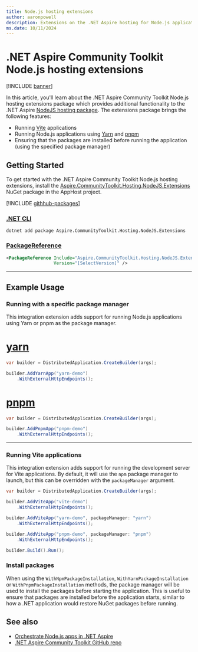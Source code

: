 ```yaml
---
title: Node.js hosting extensions
author: aaronpowell
description: Extensions on the .NET Aspire hosting for Node.js applications to support alternative package managers.
ms.date: 10/11/2024
---
```


# .NET Aspire Community Toolkit Node.js hosting extensions

[!INCLUDE [banner](includes/banner.md)]

In this article, you'll learn about the .NET Aspire Community Toolkit Node.js hosting extensions package which provides additional functionality to the .NET Aspire [NodeJS hosting package](https://nuget.org/packages/Aspire.Hosting.NodeJS). The extensions package brings the following features:

- Running [Vite](https://vitejs.dev/) applications
- Running Node.js applications using [Yarn](https://yarnpkg.com/) and [pnpm](https://pnpm.io/)
- Ensuring that the packages are installed before running the application (using the specified package manager)

## Getting Started

To get started with the .NET Aspire Community Toolkit Node.js hosting extensions, install the [Aspire.CommunityToolkit.Hosting.NodeJS.Extensions](https://github.com/orgs/CommunityToolkit/packages/nuget/package/Aspire.CommunityToolkit.Hosting.NodeJS.Extensions) NuGet package in the AppHost project.

[!INCLUDE [githhub-packages](includes/githhub-packages.md)]

### [.NET CLI](#tab/dotnet-cli)

```dotnetcli
dotnet add package Aspire.CommunityToolkit.Hosting.NodeJS.Extensions
```

### [PackageReference](#tab/package-reference)

```xml
<PackageReference Include="Aspire.CommunityToolkit.Hosting.NodeJS.Extensions"
                  Version="[SelectVersion]" />
```

---

## Example Usage

### Running with a specific package manager

This integration extension adds support for running Node.js applications using Yarn or pnpm as the package manager.

# [yarn](#tab/yarn)

```csharp
var builder = DistributedApplication.CreateBuilder(args);

builder.AddYarnApp("yarn-demo")
    .WithExternalHttpEndpoints();
```

# [pnpm](#tab/pnpm)

```csharp
var builder = DistributedApplication.CreateBuilder(args);

builder.AddPnpmApp("pnpm-demo")
    .WithExternalHttpEndpoints();
```

---

### Running Vite applications

This integration extension adds support for running the development server for Vite applications. By default, it will use the `npm` package manager to launch, but this can be overridden with the `packageManager` argument.

```csharp
var builder = DistributedApplication.CreateBuilder(args);

builder.AddViteApp("vite-demo")
    .WithExternalHttpEndpoints();

builder.AddViteApp("yarn-demo", packageManager: "yarn")
    .WithExternalHttpEndpoints();

builder.AddViteApp("pnpm-demo", packageManager: "pnpm")
    .WithExternalHttpEndpoints();

builder.Build().Run();
```

### Install packages

When using the `WithNpmPackageInstallation`, `WithYarnPackageInstallation` or `WithPnpmPackageInstallation` methods, the package manager will be used to install the packages before starting the application. This is useful to ensure that packages are installed before the application starts, similar to how a .NET application would restore NuGet packages before running.

## See also

- [Orchestrate Node.js apps in .NET Aspire](../get-started/build-aspire-apps-with-nodejs.md)
- [.NET Aspire Community Toolkit GitHub repo](https://github.com/CommunityToolkit/Aspire)
